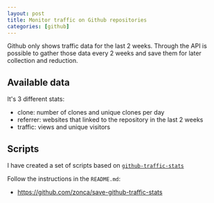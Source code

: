 ```yaml
---
layout: post
title: Monitor traffic on Github repositories
categories: [github]
---
```


Github only shows traffic data for the last 2 weeks.
Through the API is possible to gather those data every 2 weeks and save them for later collection and reduction. 

## Available data

It's 3 different stats:

* clone: number of clones and unique clones per day
* referrer: websites that linked to the repository in the last 2 weeks
* traffic: views and unique visitors

## Scripts

I have created a set of scripts based on [`github-traffic-stats`](https://github.com/nchah/github-traffic-stats)

Follow the instructions in the `README.md`:

* <https://github.com/zonca/save-github-traffic-stats>
